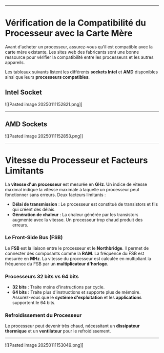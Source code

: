 
---

# Vérification de la Compatibilité du Processeur avec la Carte Mère

Avant d'acheter un processeur, assurez-vous qu'il est compatible avec la carte mère existante. Les sites web des fabricants sont une bonne ressource pour vérifier la compatibilité entre les processeurs et les autres appareils.

Les tableaux suivants listent les différents **sockets Intel** et **AMD** disponibles ainsi que leurs **processeurs compatibles**.

## Intel Socket

![[Pasted image 20250111152821.png]]


----

## AMD Sockets

![[Pasted image 20250111152853.png]]


---

# Vitesse du Processeur et Facteurs Limitants

La **vitesse d'un processeur** est mesurée en **GHz**. Un indice de vitesse maximal indique la vitesse maximale à laquelle un processeur peut fonctionner sans erreurs. Deux facteurs limitants :

- **Délai de transmission** : Le processeur est constitué de transistors et fils qui créent des délais.
- **Génération de chaleur** : La chaleur générée par les transistors augmente avec la vitesse. Un processeur trop chaud produit des erreurs.

### Le Front-Side Bus (FSB)

Le **FSB** est la liaison entre le processeur et le **Northbridge**. Il permet de connecter des composants comme la **RAM**. La fréquence du FSB est mesurée en **MHz**. La vitesse du processeur est calculée en multipliant la fréquence du FSB par un **multiplicateur d'horloge**.

### Processeurs 32 bits vs 64 bits

- **32 bits** : Traite moins d'instructions par cycle.
- **64 bits** : Traite plus d'instructions et supporte plus de mémoire. Assurez-vous que le **système d'exploitation** et les **applications** supportent le 64 bits.

### Refroidissement du Processeur

Le processeur peut devenir très chaud, nécessitant un **dissipateur thermique** et un **ventilateur** pour le refroidissement.


-----


![[Pasted image 20250111153049.png]]